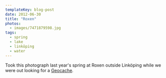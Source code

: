 ```yaml
---
templateKey: blog-post
date: 2012-06-30
title: "Roxen"
photos:
  - images/7471879598.jpg
tags:
  - spring
  - lake
  - linköping
  - water
---
```


Took this photograph last year's spring at Roxen outside Linköping while we were out looking for a [Geocache](http://www.geocaching.com/seek/cache_details.aspx?guid=f186d96e-1b03-4afb-b1d6-1c7d9f655b9d).
